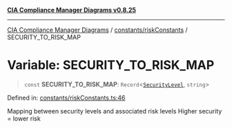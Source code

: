 [**CIA Compliance Manager Diagrams v0.8.25**](../../../README.md)

***

[CIA Compliance Manager Diagrams](../../../modules.md) / [constants/riskConstants](../README.md) / SECURITY\_TO\_RISK\_MAP

# Variable: SECURITY\_TO\_RISK\_MAP

> `const` **SECURITY\_TO\_RISK\_MAP**: `Record`\<[`SecurityLevel`](../../../types/cia/type-aliases/SecurityLevel.md), `string`\>

Defined in: [constants/riskConstants.ts:46](https://github.com/Hack23/cia-compliance-manager/blob/b7816746b3b7f5e02cb18303af9cc6696a8caef9/src/constants/riskConstants.ts#L46)

Mapping between security levels and associated risk levels
Higher security = lower risk
